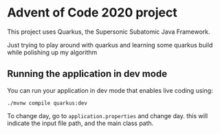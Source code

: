 # Advent of Code 2020 project

This project uses Quarkus, the Supersonic Subatomic Java Framework.

Just trying to play around with quarkus and learning some quarkus build while polishing up my algorithm

## Running the application in dev mode

You can run your application in dev mode that enables live coding using:
```shell script
./mvnw compile quarkus:dev
```
To change day, go to `application.properties` and change day. this will indicate the input file path, 
and the main class path.

